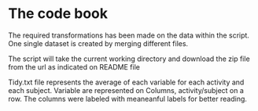 # The code book



The required transformations has been made on the data within the script. One single dataset is created by merging different files.

The script will take the current working directory and download the zip file from the url as indicated on README file 

Tidy.txt file represents the average of each variable for each activity and each subject. Variable are represented on Columns, activity/subject on a row. The columns were labeled with meaneanful labels for better reading. 